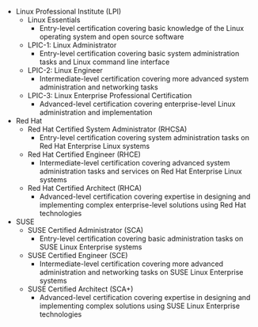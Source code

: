 - Linux Professional Institute (LPI)
  - Linux Essentials
    - Entry-level certification covering basic knowledge of the Linux operating system and open source software
  - LPIC-1: Linux Administrator
    - Entry-level certification covering basic system administration tasks and Linux command line interface
  - LPIC-2: Linux Engineer
    - Intermediate-level certification covering more advanced system administration and networking tasks
  - LPIC-3: Linux Enterprise Professional Certification
    - Advanced-level certification covering enterprise-level Linux administration and implementation
- Red Hat
  - Red Hat Certified System Administrator (RHCSA)
    - Entry-level certification covering system administration tasks on Red Hat Enterprise Linux systems
  - Red Hat Certified Engineer (RHCE)
    - Intermediate-level certification covering advanced system administration tasks and services on Red Hat Enterprise Linux systems
  - Red Hat Certified Architect (RHCA)
    - Advanced-level certification covering expertise in designing and implementing complex enterprise-level solutions using Red Hat technologies
- SUSE
  - SUSE Certified Administrator (SCA)
    - Entry-level certification covering basic administration tasks on SUSE Linux Enterprise systems
  - SUSE Certified Engineer (SCE)
    - Intermediate-level certification covering more advanced administration and networking tasks on SUSE Linux Enterprise systems
  - SUSE Certified Architect (SCA+)
    - Advanced-level certification covering expertise in designing and implementing complex solutions using SUSE Linux Enterprise technologies

